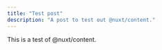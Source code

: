 ```yaml
---
title: "Test post"
description: "A post to test out @nuxt/content."
---
```


This is a test of @nuxt/content.
